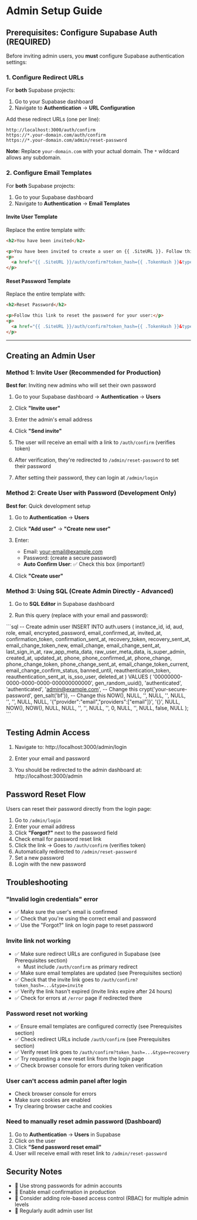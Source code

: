 # Admin Setup Guide

## Prerequisites: Configure Supabase Auth (REQUIRED)

Before inviting admin users, you **must** configure Supabase authentication settings:

### 1. Configure Redirect URLs

For **both** Supabase projects:

1. Go to your Supabase dashboard
2. Navigate to **Authentication** → **URL Configuration**

Add these redirect URLs (one per line):
```
http://localhost:3000/auth/confirm
https://*.your-domain.com/auth/confirm
https://*.your-domain.com/admin/reset-password
```

**Note:** Replace `your-domain.com` with your actual domain. The `*` wildcard allows any subdomain.

### 2. Configure Email Templates

For **both** Supabase projects:

1. Go to your Supabase dashboard
2. Navigate to **Authentication** → **Email Templates**

#### Invite User Template
Replace the entire template with:
```html
<h2>You have been invited</h2>

<p>You have been invited to create a user on {{ .SiteURL }}. Follow this link to accept the invite:</p>
<p>
  <a href="{{ .SiteURL }}/auth/confirm?token_hash={{ .TokenHash }}&type=invite&next=/admin">Accept the invite</a>
</p>
```

#### Reset Password Template
Replace the entire template with:
```html
<h2>Reset Password</h2>

<p>Follow this link to reset the password for your user:</p>
<p>
  <a href="{{ .SiteURL }}/auth/confirm?token_hash={{ .TokenHash }}&type=recovery&next=/admin">Reset Password</a>
</p>
```

---

## Creating an Admin User

### Method 1: Invite User (Recommended for Production)

**Best for**: Inviting new admins who will set their own password

1. Go to your Supabase dashboard → **Authentication** → **Users**

2. Click **"Invite user"**

3. Enter the admin's email address

4. Click **"Send invite"**

5. The user will receive an email with a link to `/auth/confirm` (verifies token)

6. After verification, they're redirected to `/admin/reset-password` to set their password

7. After setting their password, they can login at `/admin/login`

### Method 2: Create User with Password (Development Only)

**Best for**: Quick development setup

1. Go to **Authentication** → **Users**

2. Click **"Add user"** → **"Create new user"**

3. Enter:
   - Email: your-email@example.com
   - Password: (create a secure password)
   - **Auto Confirm User**: ✅ Check this box (important!)

4. Click **"Create user"**

### Method 3: Using SQL (Create Admin Directly - Advanced)

1. Go to **SQL Editor** in Supabase dashboard

2. Run this query (replace with your email and password):

\`\`\`sql
-- Create admin user
INSERT INTO auth.users (
  instance_id,
  id,
  aud,
  role,
  email,
  encrypted_password,
  email_confirmed_at,
  invited_at,
  confirmation_token,
  confirmation_sent_at,
  recovery_token,
  recovery_sent_at,
  email_change_token_new,
  email_change,
  email_change_sent_at,
  last_sign_in_at,
  raw_app_meta_data,
  raw_user_meta_data,
  is_super_admin,
  created_at,
  updated_at,
  phone,
  phone_confirmed_at,
  phone_change,
  phone_change_token,
  phone_change_sent_at,
  email_change_token_current,
  email_change_confirm_status,
  banned_until,
  reauthentication_token,
  reauthentication_sent_at,
  is_sso_user,
  deleted_at
)
VALUES (
  '00000000-0000-0000-0000-000000000000',
  gen_random_uuid(),
  'authenticated',
  'authenticated',
  'admin@example.com', -- Change this
  crypt('your-secure-password', gen_salt('bf')), -- Change this
  NOW(),
  NULL,
  '',
  NULL,
  '',
  NULL,
  '',
  '',
  NULL,
  NULL,
  '{"provider":"email","providers":["email"]}',
  '{}',
  NULL,
  NOW(),
  NOW(),
  NULL,
  NULL,
  '',
  '',
  NULL,
  '',
  0,
  NULL,
  '',
  NULL,
  false,
  NULL
);
\`\`\`

## Testing Admin Access

1. Navigate to: http://localhost:3000/admin/login

2. Enter your email and password

3. You should be redirected to the admin dashboard at: http://localhost:3000/admin

## Password Reset Flow

Users can reset their password directly from the login page:

1. Go to `/admin/login`
2. Enter your email address
3. Click **"Forgot?"** next to the password field
4. Check email for password reset link
5. Click the link → Goes to `/auth/confirm` (verifies token)
6. Automatically redirected to `/admin/reset-password`
7. Set a new password
8. Login with the new password

## Troubleshooting

### "Invalid login credentials" error

- ✅ Make sure the user's email is confirmed
- ✅ Check that you're using the correct email and password
- ✅ Use the "Forgot?" link on login page to reset password

### Invite link not working

- ✅ Make sure redirect URLs are configured in Supabase (see Prerequisites section)
  - Must include `/auth/confirm` as primary redirect
- ✅ Make sure email templates are updated (see Prerequisites section)
- ✅ Check that the invite link goes to `/auth/confirm?token_hash=...&type=invite`
- ✅ Verify the link hasn't expired (invite links expire after 24 hours)
- ✅ Check for errors at `/error` page if redirected there

### Password reset not working

- ✅ Ensure email templates are configured correctly (see Prerequisites section)
- ✅ Check redirect URLs include `/auth/confirm` (see Prerequisites section)
- ✅ Verify reset link goes to `/auth/confirm?token_hash=...&type=recovery`
- ✅ Try requesting a new reset link from the login page
- ✅ Check browser console for errors during token verification

### User can't access admin panel after login

- Check browser console for errors
- Make sure cookies are enabled
- Try clearing browser cache and cookies

### Need to manually reset admin password (Dashboard)

1. Go to **Authentication** → **Users** in Supabase
2. Click on the user
3. Click **"Send password reset email"**
4. User will receive email with reset link to `/admin/reset-password`

## Security Notes

- 🔐 Use strong passwords for admin accounts
- 🔐 Enable email confirmation in production
- 🔐 Consider adding role-based access control (RBAC) for multiple admin levels
- 🔐 Regularly audit admin user list
